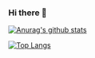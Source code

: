 ### Hi there 👋

[![Anurag's github stats](https://github-readme-stats.vercel.app/api?username=mental-block&show_icons=true&theme=default&count_private=true&title_color=18CAE6&hide_border=true&bg_color=transparent)](https://github.com/anuraghazra/github-readme-stats)

[![Top Langs](https://github-readme-stats.vercel.app/api/top-langs/?username=mental-block&layout=compact)](https://github.com/anuraghazra/github-readme-stats)
